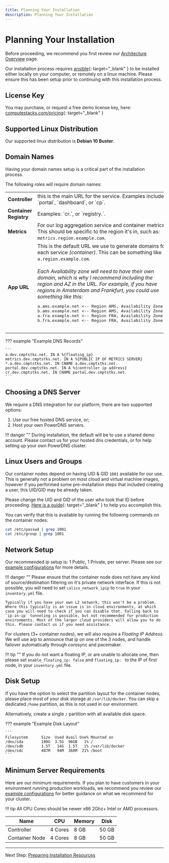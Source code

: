 ```yaml
---
title: Planning Your Installation
description: Planning Your Installation
---
```

# Planning Your Installation

Before proceeding, we recommend you first review our [Architecture Overview](../architecture_overview.md) page.

Our installation process requires [ansible](https://docs.ansible.com/ansible/latest/installation_guide/intro_installation.html){: target="_blank" } to be installed either locally on your computer, or remotely on a linux machine. Please ensure this has been setup prior to continuing with this installation process.

## License Key

You may purchase, or request a free demo license key, here: [computestacks.com/pricing](https://www.computestacks.com/pricing){: target="_blank" }


## Supported Linux Distribution

Our supported linux distribution is **Debian 10 Buster**.

## Domain Names

Having your domain names setup is a critical part of the installation process.

The following roles will require domain names:

<table>
<tbody>
    <tr>
        <td><b>Controller</b></td>
        <td>this is the main URL for the service. Examples include: `portal`, `dashboard`, or `cp`.</td>
    </tr>
    <tr>
        <td><b>Container Registry</b></td>
        <td>Examples: `cr.`, or `registry.`.</td>
    </tr>
    <tr>
        <td><b>Metrics</b></td>
        <td>
            For our log aggregation service and container metrics. This should be specific to the region it's in, such as: <code>metrics.region.example.com</code>.
        </td>
    </tr>
    <tr>
        <td><b>App URL</b></td>
        <td>
            This is the default URL we use to generate domains for each service <em>(container)</em>. This can be something like <code>a.region.example.com</code>. 
            <br><br>
            <em>Each Availability zone will need to have their own domain, which is why I recommend including the region and AZ in the URL. For example, if you have regions in Amsterdam and Frankfurt, you could use something like this:</em>
            <br>
            <pre>
a.ams.example.net <-- Region AMS, Availability Zone 1
b.ams.example.net <-- Region AMS, Availability Zone 2
a.fra.example.net <-- Region FRA, Availability Zone 1
b.fra.example.net <-- Region FRA, Availability Zone 2
            </pre>
        </td>
    </tr>
</tbody>
</table>

??? example "Example DNS Records"

    ```
    a.dev.cmptstks.net. IN A %{floating_ip}
    metrics.dev.cmptstks.net. IN A %{PUBLIC IP OF METRICS SERVER}
    *.a.dev.cmptstks.net. IN CNAME a.dev.cmptstks.net.
    portal.dev.cmptstks.net. IN A %{controller ip address}
    cr.dev.cmptstks.net. IN CNAME portal.dev.cmptstks.net.
    ```

## Choosing a DNS Server

We require a DNS integration for our platform; there are two supported options:

1. Use our free hosted DNS service, or; 
2. Host your own PowerDNS servers.


!!! danger ""
    During installation, the default will be to use a shared demo account. Please contact us for your hosted dns credentials, or for help setting up your own PowerDNS cluster.

## Linux Users and Groups

Our container nodes depend on having UID & GID `1001` available for our use. This is generally not a problem on most cloud and virtual machine images, however if you performed some pre-installation steps that included creating a user, this UID/GID may be already taken. 

Please change the UID and GID of the user who took that ID before proceeding. [Here is a guide](https://kerneltalks.com/tips-tricks/how-to-change-uid-or-gid-safely-in-linux/){: target="_blank" } to help you accomplish this.

You can verify that this is available by running the following commands on the container nodes:

```bash
cat /etc/passwd | grep 1001
cat /etc/group | grep 1001
```

## Network Setup
Our recommended ip setup is: 1 Public, 1 Private, per server. Please see our [example configurations](../architecture_overview.md#example-configurations) for more details.

!!! danger ""
    Please ensure that the container node does not have any kind of source/destination filtering on it's private network interface. If this is not possible, you will need to set `calico_network_ipip` to `true` in your `inventory.yml` file.

    Typically if you have your own L2 network, this won't be a problem. Where this typically is an issue is in cloud environments, at which case you will need to check if you can disable that. Falling back to `ip-in-ip` tunneling is possible, but not recommended for production environments. Most of the larger cloud providers will allow you to do this. Please contact us if you need assistance.

For clusters (3+ container nodes), we will also require a _Floating IP Address_. We will use arp to announce that ip on one of the 3 nodes, and handle failover automatically through corosync and pacemaker.

!!! tip ""
    If you do not want a floating IP, or are unable to allocate one, then please set `enable_floating_ip: false` and `floating_ip: ` to the IP of first node, in your `inventory.yml` file.


## Disk Setup
If you have the option to select the partition layout for the container nodes, please place most of your disk storage at `/var/lib/docker`. You can skip a dedicated `/home` partition, as this is not used in our environment.

Alternatively, create a single `/` partition with all available disk space.

??? example "Example Disk Layout"

    ```
    Filesystem      Size  Used Avail Use% Mounted on
    /dev/sda        100G  3.5G  96GB   1% /
    /dev/sdb        1.5T   14G  1.5T   1% /var/lib/docker
    /dev/sdc        487M   94M  368M  21% /boot
    ```

## Minimum Server Requirements

Here are our minimum requirements. If you plan to have customers in your environment running production workloads, we recommend you review our [example configurations](../architecture_overview.md#example-configurations) for better guidance on what we recommend for your cluster. 

!!! tip
    All CPU Cores should be newer x86 2Ghz+ Intel or AMD processors.


Name           | CPU     | Memory | Disk
---------------|---------|--------|------
Controller     | 4 Cores | 8 GB   | 50 GB
Container Node | 4 Cores | 8 GB   | 50 GB


---
Next Step: [Preparing Installation Resources](1_prepare.md)
